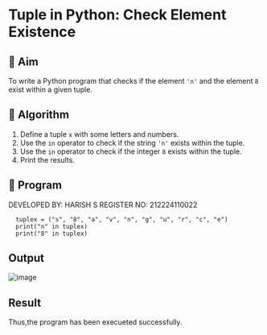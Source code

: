 # Tuple in Python: Check Element Existence

## 🎯 Aim
To write a Python program that checks if the element `'n'` and the element `8` exist within a given tuple.

## 🧠 Algorithm
1. Define a tuple `x` with some letters and numbers.
2. Use the `in` operator to check if the string `'n'` exists within the tuple.
3. Use the `in` operator to check if the integer `8` exists within the tuple.
4. Print the results.

## 🧾 Program
DEVELOPED BY: HARISH S
REGISTER NO: 212224110022

      tuplex = ("s", "8", "a", "v", "n", "g", "u", "r", "c", "e")
      print("n" in tuplex)
      print("8" in tuplex)

## Output
![image](https://github.com/user-attachments/assets/2ed5d309-ead5-432d-8b6d-2b466b6b4d43)


## Result
Thus,the program has been execueted successfully.
